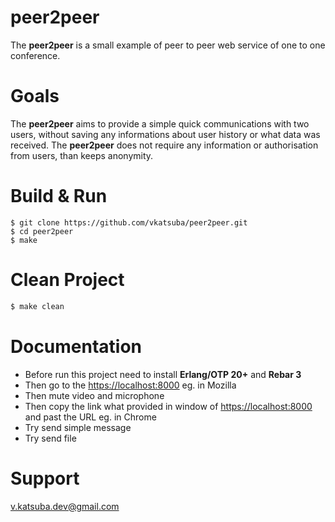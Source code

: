 # peer2peer
The **peer2peer** is a small example of peer to peer web service of one to one conference.

# Goals
The **peer2peer** aims to provide a simple quick communications with two users, without saving any informations about user history or what data was received.
The **peer2peer** does not require any information or authorisation from users, than keeps anonymity.

# Build & Run
```
$ git clone https://github.com/vkatsuba/peer2peer.git
$ cd peer2peer
$ make
```

# Clean Project
```sh
$ make clean
```

# Documentation
* Before run this project need to install **Erlang/OTP 20+** and **Rebar 3**
* Then go to the [https://localhost:8000](https://localhost:8000) eg. in Mozilla
* Then mute video and microphone
* Then copy the link what provided in window of [https://localhost:8000](https://localhost:8000) and past the URL eg. in Chrome
* Try send simple message
* Try send file

# Support
v.katsuba.dev@gmail.com
